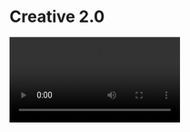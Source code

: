 <primary-label ref="event-held"/>
<secondary-label ref="creative2-mc-version"/>
<secondary-label ref="creative2-date"/>

# Creative 2.0

<video src="https://www.youtube.com/watch?v=we_QzyCti8w"/>

## Über das Event {id="general-info"}

Das [letzte Creative Event](https://www.youtube.com/watch?v=7l1js8HDF8s "YouTube-Video") liegt nun ziemlich genau ein halbes Jahr zurück.\
Seitdem sind hunderte neue Spieler auf den Server gekommen und es haben sich etliche neue Gruppen gebildet. Daher möchten wir dieses Event noch einmal wiederholen!

Diesmal wird das Event jedoch nicht nur 24 Stunden laufen, sondern volle 7 Tage!
Darüber hinaus werden dieses Mal keine Schematics erlaubt sein. Ihr müsst also zeigen, was ihr wirklich könnt.
Um euch mehr Freiraum beim Gestalten eurer Bauwerke zu ermöglichen, wird außerdem die Bauhöhe in diesem Event auf `1024` Blöcke erhöht.
Es wird spannend zu sehen, was ihr alles innerhalb einer ganzen Woche erschaffen könnt.


## Regeln {id="rules"}

> Neben den allgemeinen Serverregeln, welche ihr [hier](rules.md) einsehen k&ouml;nnt, gilt folgender Zusatz:
>
> In diesem Event ist die Nutzung von **Litematica und / oder anderen Schematic Mods nicht gestattet** und kann zu einem Ausschluss führen!
>
{style="warning" title="Es gibt geänderte Regeln speziell für dieses Event!"}

### Geänderte Mechaniken {id="changed-mechanics"}

Um den Server stabil zu halten und den Supportaufwand zu minimieren, wurden für das Event einige Mechaniken geändert oder deaktiviert.

- Ihr könnt keine Items droppen / aufheben
- Der Nether und das End sind deaktiviert
- Es stehen grundsätzlich nur Items zur Verfügung, die es auch "normal" gibt. Es können keine Custom Items z. B. aus dem Singleplayer genutzt werden
- Mit Ausnahme von ArmorStands und ItemFrames gibt es keine Entities und es können auch keine gespawned werden
- Einige Blöcke werden nicht getickt. Dies betrifft z. B. LeafDecay, CropGrowth und FarmlandMoisture

### Teleportation {id="teleportation"}

Um euch das Zusammenspiel zu erleichtern, habt ihr bei diesem Event die Möglichkeit, euch mit `/tpa <Spieler>` zu euren Freunden zu teleportieren.

Darüber hinaus könnt ihr euch mit `/sethome` einen Home-Punkt setzen und euch mit `/home` dorthin zurück teleportieren.

> **Achtung:** Ihr könnt diese Befehle nur alle 10 Minuten verwenden!
>
{style="note"}

### VoiceChat {id="voicechat"}

In diesem Event steht euch ein Ingame-VoiceChat zur Verfügung, über welchen ihr mit anderen Spielern sprechen könnt.

Um den VoiceChat benutzen zu können, müsst ihr euch die SimpleVoiceChat Mod installieren.

Den Download der Mod findet ihr hier: [SimpleVoiceChat](https://modrinth.com/plugin/simple-voice-chat)


## Q&amp;A {id="q-a"}

{collapsible="true" default-state="collapsed"}
Wann beginnt das Event? {id="event-date"}
: Das Event läuft voraussichtlich vom **15.02.2025 - 16:00 Uhr** bis zum **22.02.2025 - 16:00 Uhr**.

Welche Version von Minecraft wird benötigt? {id="event-mc-version"}
: Das Event wird in der Version **1.21.4** stattfinden.

Was passiert, wenn ich gegen die Regeln verstoße? {id="event-rules"}
: Regelverstöße werden ernst genommen und können zum dauerhaften Ausschluss vom gesamten Server führen. Haltet euch
bitte an die Regeln, um ein faires und spaßiges Event für alle zu gewährleisten und beachtet die Eventspezifischen Regeln für dieses Event!

Kann man auch später noch dem Event beitreten? {id="event-join-later"}
: Ja, auch wenn das Event bereits begonnen hat, kannst du jederzeit dem Event beitreten. Wenn allerdings die maximale
Spieleranzahl erreicht ist, kann es sein, dass du dich in die Warteschlange einreihen musst.